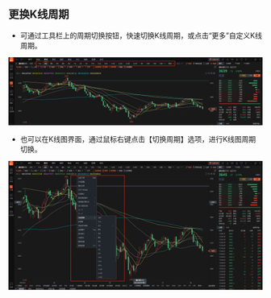 ## **更换K线周期**

* 可通过工具栏上的周期切换按钮，快速切换K线周期，或点击“更多”自定义K线周期。

![](/assets/13.png)

* 也可以在K线图界面，通过鼠标右键点击【切换周期】选项，进行K线图周期切换。

![](/assets/14.png)



